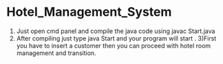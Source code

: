# Hotel_Management_System
1) Just open cmd panel and compile the java code using javac 
    Start.java 
2) After compiling just type java Start and your program will start .
3)First you have to insert a customer then you can proceed with 
    hotel room management and transition.
